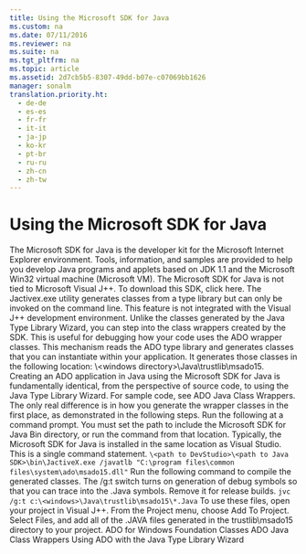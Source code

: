 ```yaml
---
title: Using the Microsoft SDK for Java
ms.custom: na
ms.date: 07/11/2016
ms.reviewer: na
ms.suite: na
ms.tgt_pltfrm: na
ms.topic: article
ms.assetid: 2d7cb5b5-8307-49dd-b07e-c07069bb1626
manager: sonalm
translation.priority.ht: 
  - de-de
  - es-es
  - fr-fr
  - it-it
  - ja-jp
  - ko-kr
  - pt-br
  - ru-ru
  - zh-cn
  - zh-tw
---
```

# Using the Microsoft SDK for Java
<?xml version="1.0" encoding="utf-8"?>
<developerReferenceWithoutSyntaxDocument xmlns="http://ddue.schemas.microsoft.com/authoring/2003/5" xmlns:xlink="http://www.w3.org/1999/xlink" xmlns:xsi="http://www.w3.org/2001/XMLSchema-instance" xsi:schemaLocation="http://ddue.schemas.microsoft.com/authoring/2003/5 http://dduestorage.blob.core.windows.net/ddueschema/developer.xsd">
  <introduction>
    <para>The Microsoft SDK for Java is the developer kit for the Microsoft Internet Explorer environment. Tools, information, and samples are provided to help you develop Java programs and applets based on JDK 1.1 and the Microsoft Win32 virtual machine (Microsoft VM). The Microsoft SDK for Java is not tied to Microsoft Visual J++. To download this SDK, click here.</para>
    <para>The Jactivex.exe utility generates classes from a type library but can only be invoked on the command line. This feature is not integrated with the Visual J++ development environment. Unlike the classes generated by the <legacyLink xlink:href="f9737a65-4b2f-47fa-b026-1494dca158eb">Java Type Library Wizard</legacyLink>, you can step into the class wrappers created by the SDK. This is useful for debugging how your code uses the ADO wrapper classes.</para>
    <para>This mechanism reads the ADO type library and generates classes that you can instantiate within your application. It generates those classes in the following location: \&lt;windows directory&gt;\Java\trustlib\msado15.</para>
    <para>Creating an ADO application in Java using the Microsoft SDK for Java is fundamentally identical, from the perspective of source code, to using the Java Type Library Wizard. For sample code, see <legacyLink xlink:href="1fc09dc1-9e32-412e-9f43-b8eb8bb483ca">ADO Java Class Wrappers</legacyLink>. The only real difference is in how you generate the wrapper classes in the first place, as demonstrated in the following steps.</para>
    <procedure>
      <title>To create an ADO project with the Microsoft SDK for Java</title>
      <steps class="ordered">
        <step>
          <content>
            <para>Run the following at a command prompt. You must set the path to include the Microsoft SDK for Java Bin directory, or run the command from that location. Typically, the Microsoft SDK for Java is installed in the same location as Visual Studio. This is a single command statement. </para>
            <code>\&lt;path to DevStudio&gt;\&lt;path to Java SDK&gt;\bin\JactiveX.exe /javatlb "C:\program files\common files\system\ado\msado15.dll"</code>
          </content>
        </step>
        <step>
          <content>
            <para>Run the following command to compile the generated classes. The /g:t switch turns on generation of debug symbols so that you can trace into the .Java symbols. Remove it for release builds. </para>
            <code>jvc /g:t c:\&lt;windows&gt;\Java\trustlib\msado15\*.Java</code>
          </content>
        </step>
        <step>
          <content>
            <para>To use these files, open your project in Visual J++. From the <legacyBold>Project</legacyBold> menu, choose <legacyBold>Add To Project</legacyBold>. Select <legacyBold>Files</legacyBold>, and add all of the .JAVA files generated in the trustlib\msado15 directory to your project.</para>
          </content>
        </step>
      </steps>
    </procedure>
  </introduction>
  <relatedTopics>
<link xlink:href="1fdfa42e-897e-4770-b320-ab3720adabcc">ADO for Windows Foundation Classes</link>
<link xlink:href="1fc09dc1-9e32-412e-9f43-b8eb8bb483ca">ADO Java Class Wrappers</link>
<link xlink:href="f9737a65-4b2f-47fa-b026-1494dca158eb">Using ADO with the Java Type Library Wizard</link>
</relatedTopics>
</developerReferenceWithoutSyntaxDocument>